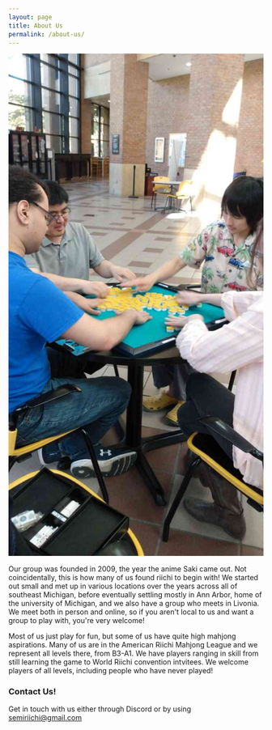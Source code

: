 ```yaml
---
layout: page
title: About Us
permalink: /about-us/
---
```


<img class="leftAlign" src="https://raw.githubusercontent.com/semiriichi/semiriichi.github.io/master/images/club_duderstadt.png"/>

Our group was founded in 2009, the year the anime Saki came out. Not coincidentally, this is how many of us found riichi to begin with! We started out small and met up in various locations over the years across all of southeast Michigan, before eventually settling mostly in Ann Arbor, home of the university of Michigan, and we also have a group who meets in Livonia. We meet both in person and online, so if you aren't local to us and want a group to play with, you're very welcome!

Most of us just play for fun, but some of us have quite high mahjong aspirations. Many of us are in the American Riichi Mahjong League and we represent all levels there, from B3-A1. We have players ranging in skill from still learning the game to World Riichi convention intvitees. We welcome players of all levels, including people who have never played! 



### Contact Us!

Get in touch with us either through Discord or by using [semiriichi@gmail.com](mailto:semiriichi@gmail.com)
